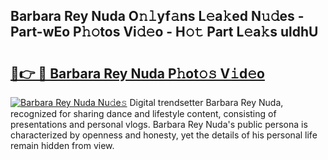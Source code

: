 ## Barbara Rey Nuda O𝚗𝚕yf𝚊ns L𝚎a𝚔ed N𝚞𝚍es - Part-wEo P𝚑𝚘tos Vi𝚍𝚎o - H𝚘𝚝 Part L𝚎a𝚔s uldhU

# <h2><a href="http://kfddq2.oniu.top/?m=Barbara+Rey+Nuda">🔗👉 🔴 Barbara Rey Nuda P𝚑ot𝚘𝚜 V𝚒d𝚎o</a></h2>

[![Barbara Rey Nuda Nu𝚍e𝚜](https://i.imgur.com/0qMVB7G.gif)](http://kfddq2.oniu.top/?m=Barbara+Rey+Nuda)
Digital trendsetter Barbara Rey Nuda, recognized for sharing dance and lifestyle content, consisting of presentations and personal vlogs. Barbara Rey Nuda's public persona is characterized by openness and honesty, yet the details of his personal life remain hidden from view.  
